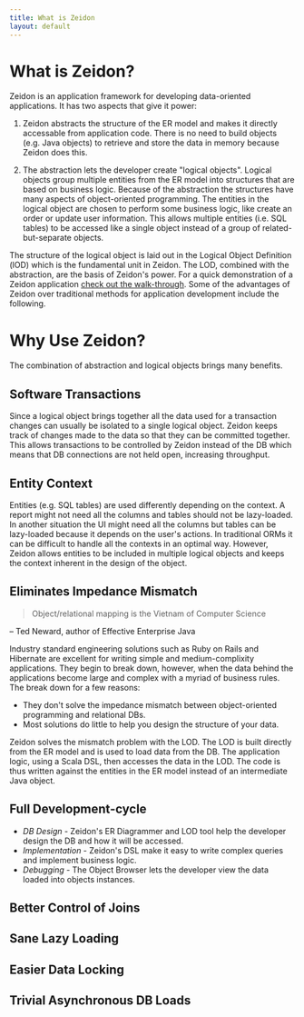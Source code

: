 ```yaml
---
title: What is Zeidon
layout: default
---
```


# What is Zeidon?

Zeidon is an application framework for developing data-oriented applications.  It has two aspects that give it power:

1) Zeidon abstracts the structure of the ER model and makes it directly accessable from application code.  There is no need to build objects (e.g. Java objects) to retrieve and store the data in memory because Zeidon does this.

2) The abstraction lets the developer create "logical objects".  Logical objects group multiple entities from the ER model into structures that are based on business logic.  Because of the abstraction the structures have many aspects of object-oriented programming.  The entities in the logical object are chosen to perform some business logic, like create an order or update user information.  This allows multiple entities (i.e. SQL tables) to be accessed like a single object instead of a group of related-but-separate objects.

The structure of the logical object is laid out in the Logical Object Definition (lOD) which is the fundamental unit in Zeidon.  The LOD, combined with the abstraction, are the basis of Zeidon's power.  For a quick demonstration of a Zeidon application [check out the walk-through](QuickWalkThrough.html).  Some of the advantages of Zeidon over traditional methods for application development include the following.

# Why Use Zeidon?
The combination of abstraction and logical objects brings many benefits.

## Software Transactions
Since a logical object brings together all the data used for a transaction changes can usually be isolated to a single logical object.  Zeidon keeps track of changes made to the data so that they can be committed together.  This allows transactions to be controlled by Zeidon instead of the DB which means that DB connections are not held open, increasing throughput.

## Entity Context
Entities (e.g. SQL tables) are used differently depending on the context.  A report might not need all the columns and tables should not be lazy-loaded.  In another situation the UI might need all the columns but tables can be lazy-loaded because it depends on the user's actions.  In traditional ORMs it can be difficult to handle all the contexts in an optimal way.  However, Zeidon allows entities to be included in multiple logical objects and keeps the context inherent in the design of the object.


## Eliminates Impedance Mismatch

> Object/relational mapping is the Vietnam of Computer Science

– Ted Neward, author of Effective Enterprise Java

Industry standard engineering solutions such as Ruby on Rails and Hibernate are excellent for writing simple and medium-complixity applications.  They begin to break down, however, when the data behind the applications become large and complex with a myriad of business rules.  The break down for a few reasons:

  * They don't solve the impedance mismatch between object-oriented programming and relational DBs.
  * Most solutions do little to help you design the structure of your data.

Zeidon solves the mismatch problem with the LOD.  The LOD is built directly from the ER model and is used to load data from the DB.  The application logic, using a Scala DSL, then accesses the data in the LOD.  The code is thus written against the entities in the ER model instead of an intermediate Java object.

## Full Development-cycle

* *DB Design* - Zeidon's ER Diagrammer and LOD tool help the developer design the DB and how it will be accessed.
* *Implementation* - Zeidon's DSL make it easy to write complex queries and implement business logic.
* *Debugging* - The Object Browser lets the developer view the data loaded into objects instances.

## Better Control of Joins

## Sane Lazy Loading

## Easier Data Locking

## Trivial Asynchronous DB Loads
